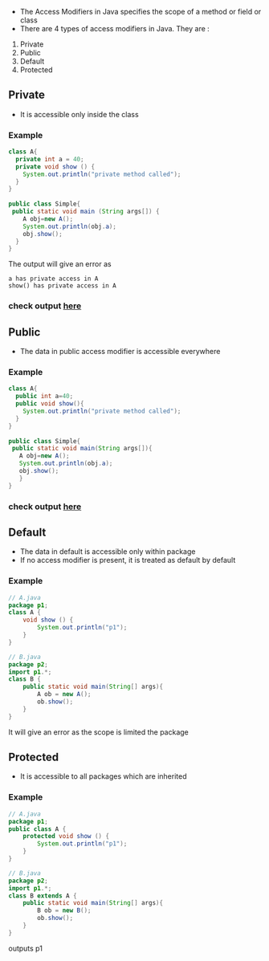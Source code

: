 * The Access Modifiers in Java specifies the scope of a method or field or class
* There are 4 types of access modifiers in Java. They are :
1. Private
2. Public
3. Default
4. Protected
## Private
* It is accessible only inside the class
### Example
```java
class A{  
  private int a = 40;  
  private void show () {
    System.out.println("private method called");
  }  
}  
  
public class Simple{  
 public static void main (String args[]) {  
    A obj=new A();  
    System.out.println(obj.a);
    obj.show();
  }  
}  
```
The output will give an error as
```
a has private access in A
show() has private access in A
```
### check output [here](https://onecompiler.com/java/3w3ymeh8p)

## Public
* The data in public access modifier is accessible everywhere
### Example
```java
class A{  
  public int a=40;  
  public void show(){
    System.out.println("private method called");
  }  
}  
  
public class Simple{  
 public static void main(String args[]){  
   A obj=new A();  
   System.out.println(obj.a);
   obj.show();
   }  
}  
```
### check output [here](https://onecompiler.com/java/3w3ympxh6)

## Default
* The data in default is accessible only within package
* If no access modifier is present, it is treated as default by default
### Example
```java
// A.java
package p1;
class A {
	void show () {
		System.out.println("p1");
	}
}
```
```java
// B.java
package p2;
import p1.*;
class B {
	public static void main(String[] args){
		A ob = new A();
		ob.show();
	}
}
```
It will give an error as the scope is limited the package

## Protected
* It is accessible to all packages which are inherited
### Example
```java
// A.java
package p1;
public class A {
	protected void show () {
		System.out.println("p1");
	}
}
```
```java
// B.java
package p2;
import p1.*;
class B extends A {
	public static void main(String[] args){
		B ob = new B();
		ob.show();
	}
}
```
outputs p1


